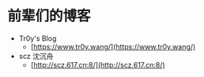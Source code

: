 # 前辈们的博客



* Tr0y's Blog 
  * [https://www.tr0y.wang/](https://www.tr0y.wang/)
* scz 沈沉舟
  * [http://scz.617.cn:8/](http://scz.617.cn:8/)

